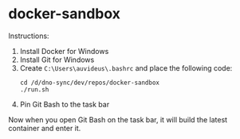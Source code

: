 # docker-sandbox

Instructions:
1. Install Docker for Windows
1. Install Git for Windows
1. Create `C:\Users\auvideus\.bashrc` and place the following code:  
   ```
   cd /d/dno-sync/dev/repos/docker-sandbox
   ./run.sh
   ```
1. Pin Git Bash to the task bar

Now when you open Git Bash on the task bar, it will build the latest container and enter it.
